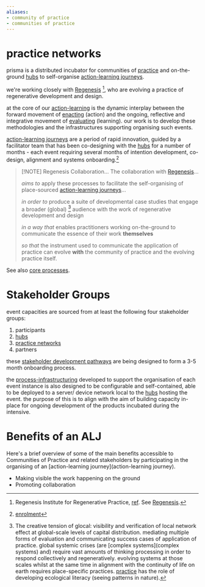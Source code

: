 ```yaml
---
aliases:
- community of practice 
- communities of practice
---
```


# practice networks
prisma is a distributed incubator for communities of [practice](/glossary/Practice.md) and on-the-ground [hubs](/collaborators/communities-of-place/hub/hubs.md) to self-organise [action-learning journeys](/patterns/action-learning%20journeys.md).

we're working closely with [Regenesis](/collaborators/communities-of-practice/Regenesis.md) [^1], who are evolving a practice of regenerative development and design. 

at the core of our [action-learning](/patterns/action-learning.md) is the dynamic interplay between the forward movement of [enacting](/processes/enactment) (action) and the ongoing, reflective and integrative movement of [evaluating](/processes/evaluation) (learning). our work is to develop these methodologies and the infrastructures supporting organising such events. 

[action-learning journeys](/patterns/action-learning%20journeys.md) are a period of rapid innovation, guided by a facilitator team that has been co-designing with the [hubs](/collaborators/communities-of-place/hub/hubs.md) for a number of months - each event requiring several months of intention development, co-design, alignment and systems onboarding.[^2] 

> [!NOTE] Regenesis Collaboration... 
> The collaboration with [Regenesis](/collaborators/communities-of-practice/Regenesis.md)... 
> 
> *aims to* apply these processes to facilitate the self-organising of place-sourced [action-learning journeys](/patterns/action-learning%20journeys.md)…
> 
> *in order to* produce a suite of developmental case studies that engage a broader (global) [^3] audience with the work of regenerative development and design
> 
> *in a way that* enables practitioners working on-the-ground to communicate the essence of their work **themselves** 
> 
> *so that* the instrument used to communicate the application of practice can evolve **with** the community of practice and the evolving practice itself. 

See also [core processes](/processes).

# Stakeholder Groups
event capacities are sourced from at least the following four stakeholder groups:

1. participants
2. [hubs](/collaborators/communities-of-place/hub/hubs.md)
3. [practice networks](/collaborators/communities-of-practice/practice-networks.md)
4. partners

these [stakeholder development pathways](https://register.prisma.events) are being designed to form a 3-5 month onboarding process. 

the [process-infrastructuring](/processes/process-infrastructuring) developed to support the organisation of each event instance is also designed to be configurable and self-contained, able to be deployed to a server/ device network local to the [hubs](/collaborators/communities-of-place/hub/hubs.md) hosting the event. the purpose of this is to align with the aim of building capacity in-place for ongoing development of the products incubated during the intensive. 

[^1]: Regenesis Institute for Regenerative Practice, [ref](https://regenerat.es/). See [Regenesis](/collaborators/communities-of-practice/Regenesis.md).
[^2]: [enrolment](/processes/enrolment)
[^3]: The creative tension of glocal: visibility and verification of local network effect at global-scale levels of capital distribution. mediating multiple forms of evaluation and communicating success cases of application of practice. global systemic crises (are [complex systems](complex systems) and) require vast amounts of thinking processing in order to respond collectively and regeneratively. evolving systems at those scales whilst at the same time in alignment with the continuity of life on earth requires place-specific practices. [practice](/glossary/Practice.md) has the role of developing ecological literacy (seeing patterns in nature).

# Benefits of an ALJ
Here's a brief overview of some of the main benefits accessible to Communities of Practice and related stakeholders by participating in the organising of an [action-learning journey](action-learning journey).

- Making visible the work happening on the ground
- Promoting collaboration